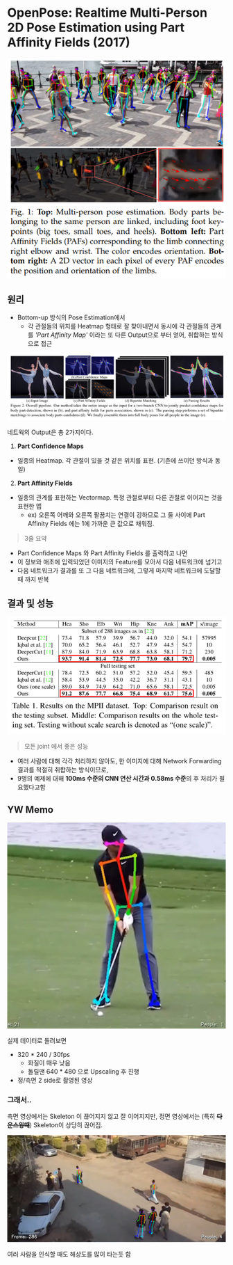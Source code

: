 # OpenPose: Realtime Multi-Person 2D Pose Estimation using Part Affinity Fields (2017)

![](./image/01.png)

## 원리

- Bottom-up 방식의 Pose Estimation에서
  - 각 관절들의 위치를 Heatmap 형태로 잘 찾아내면서 동시에 각 관절들의 관계를 *'Part Affinity Map'* 이라는 또 다른 Output으로 부터 얻어, 취합하는 방식으로 접근

![](./image/02.png)


네트웍의 Output은 총 2가지이다.

1) **Part Confidence Maps**
- 일종의 Heatmap. 각 관절이 있을 것 같은 위치를 표현. (기존에 쓰이던 방식과 동일)
2) **Part Affinity Fields**
- 일종의 관계를 표현하는 Vectormap. 특정 관절로부터 다른 관절로 이어지는 것을 표현한 맵
    - ex) 오른쪽 어깨와 오른쪽 팔꿈치는 연결이 강하므로 그 둘 사이에 Part Affinity Fields 에는 1에 가까운 큰 값으로 채워짐.

> 3줄 요약

- Part Confidence Maps 와 Part Affinity Fields 를 출력하고 나면
- 이 정보와 애초에 입력되었던 이미지의 Feature를 모아서 다음 네트워크에 넘기고
- 다음 네트워크가 결과를 또 그 다음 네트워크에, 그렇게 마지막 네트워크에 도달할 때 까지 반복

## 결과 및 성능

![](./image/03.png)

> 모든 joint 에서 좋은 성능

- 여러 사람에 대해 각각 처리하지 않아도, 한 이미지에 대해 Network Forwarding 결과를 적절히 취합하는 방식이므로,
- 9명의 예제에 대해 **100ms 수준의 CNN 연산 시간과 0.58ms 수준**의 후 처리가 필요했다고함

## YW Memo

![](./image/04.png)

실제 데이터로 돌려보면

- 320 * 240 / 30fps
    - 화질이 매우 낮음
    - 돌릴땐 640 * 480 으로 Upscaling 후 진행
- 정/측면 2 side로 촬영된 영상

### 그래서..

측면 영상에서는 Skeleton 이 끊어지지 않고 잘 이어지지만, 정면 영상에서는 (특히 ~~**다운스윙때**~~) Skeleton이 상당히 끊어짐.

![](./image/05.png)

여러 사람을 인식할 때도 해상도를 많이 타는듯 함